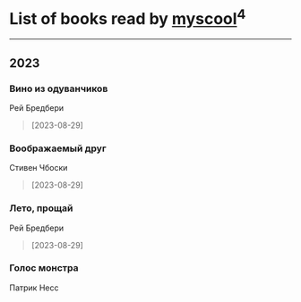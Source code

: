 # List of books read by [myscool](https://plus.google.com/u/0/101429613411254493072/)<sup>4</sup>
---

## 2023

### Вино из одуванчиков
Рей Бредбери
> [2023-08-29] 


### Воображаемый друг
Стивен Чбоски
> [2023-08-29] 


### Лето, прощай
Рей Бредбери
> [2023-08-29] 


### Голос монстра
Патрик Несс




